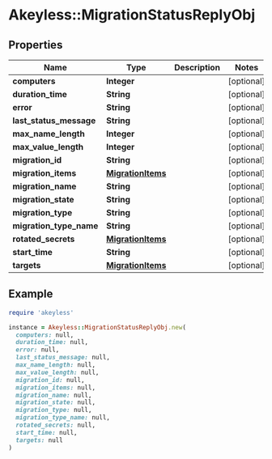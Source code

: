 # Akeyless::MigrationStatusReplyObj

## Properties

| Name | Type | Description | Notes |
| ---- | ---- | ----------- | ----- |
| **computers** | **Integer** |  | [optional] |
| **duration_time** | **String** |  | [optional] |
| **error** | **String** |  | [optional] |
| **last_status_message** | **String** |  | [optional] |
| **max_name_length** | **Integer** |  | [optional] |
| **max_value_length** | **Integer** |  | [optional] |
| **migration_id** | **String** |  | [optional] |
| **migration_items** | [**MigrationItems**](MigrationItems.md) |  | [optional] |
| **migration_name** | **String** |  | [optional] |
| **migration_state** | **String** |  | [optional] |
| **migration_type** | **String** |  | [optional] |
| **migration_type_name** | **String** |  | [optional] |
| **rotated_secrets** | [**MigrationItems**](MigrationItems.md) |  | [optional] |
| **start_time** | **String** |  | [optional] |
| **targets** | [**MigrationItems**](MigrationItems.md) |  | [optional] |

## Example

```ruby
require 'akeyless'

instance = Akeyless::MigrationStatusReplyObj.new(
  computers: null,
  duration_time: null,
  error: null,
  last_status_message: null,
  max_name_length: null,
  max_value_length: null,
  migration_id: null,
  migration_items: null,
  migration_name: null,
  migration_state: null,
  migration_type: null,
  migration_type_name: null,
  rotated_secrets: null,
  start_time: null,
  targets: null
)
```

